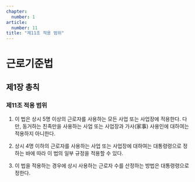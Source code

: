 ```yaml
---
chapter:
  number: 1
article:
  number: 11
title: "제11조 적용 범위"
---
```

# 근로기준법

## 제1장 총칙

### 제11조 적용 범위

1. 이 법은 상시 5명 이상의 근로자를 사용하는 모든 사업 또는 사업장에 적용한다. 다만, 동거하는 친족만을 사용하는 사업 또는 사업장과 가사(家事) 사용인에 대하여는 적용하지 아니한다.

2. 상시 4명 이하의 근로자를 사용하는 사업 또는 사업장에 대하여는 대통령령으로 정하는 바에 따라 이 법의 일부 규정을 적용할 수 있다.

3. 이 법을 적용하는 경우에 상시 사용하는 근로자 수를 산정하는 방법은 대통령령으로 정한다.
